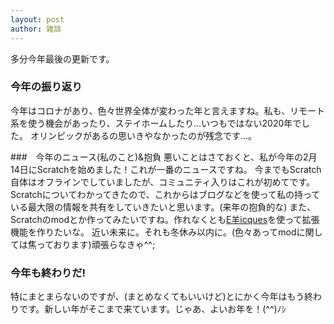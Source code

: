 ```yaml
---
layout: post
author: 雑談
---
```

多分今年最後の更新です。


### 今年の振り返り
今年はコロナがあり、色々世界全体が変わった年と言えますね。私も、リモート系を使う機会があったり、ステイホームしたり…いつもではない2020年でした。
オリンピックがあるの思いきやなかったのが残念です…。

###　今年のニュース(私のこと)&抱負
悪いことはさておくと、私が今年の2月14日にScratchを始めました！これが一番のニュースですね。
今までもScratch自体はオフラインでしていましたが、コミュニティ入りはこれが初めてです。
Scratchについてわかってきたので、これからはブログなどを使って私の持っている最大限の情報を共有をしていきたいと思います。(来年の抱負的な)
また、Scratchのmodとか作ってみたいですね。作れなくとも<a href="https://sheeptester.github.io/scratch-gui/">E羊icques</a>を使って拡張機能を作りたいな。
近い未来に。それも冬休み以内に。(色々あってmodに関しては焦っております)頑張らなきゃ^^;

### 今年も終わりだ!
特にまとまらないのですが、(まとめなくてもいいけど)とにかく今年はもう終わりです。新しい年がそこまで来ています。じゃあ、よいお年を！(^^)ﾉｼ
